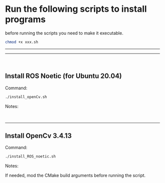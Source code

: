 # Run the following scripts to install programs
before running the scripts you need to make it executable.

```bash
chmod +x xxx.sh
```

---
---

<br>

## Install ROS Noetic (for Ubuntu 20.04)
Command:
```bash
./install_openCv.sh
```

Notes:

<br>

---

## Install OpenCv 3.4.13
Command:
```bash
./install_ROS_noetic.sh
```

Notes:

If needed, mod the CMake build arguments before running the script.

<br>